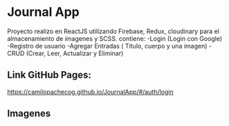 # Journal App

Proyecto realizo en ReactJS utilizando Firebase, Redux, cloudinary para el almacenamiento de imagenes y SCSS.
contiene:
    -Login (Login con Google)
    -Registro de usuario
    -Agregar Entradas ( Titulo, cuerpo y una imagen)
    -CRUD (Crear, Leer, Actualizar y Eliminar)
    


## Link GitHub Pages:

https://camilopachecog.github.io/JournalApp/#/auth/login


## Imagenes



